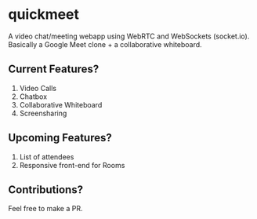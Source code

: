 # quickmeet
A video chat/meeting webapp using WebRTC and WebSockets (socket.io). Basically a Google Meet clone + a collaborative whiteboard.

## Current Features?

1. Video Calls
2. Chatbox
3. Collaborative Whiteboard
4. Screensharing

## Upcoming Features?

1. List of attendees
2. Responsive front-end for Rooms

## Contributions?

Feel free to make a PR.
